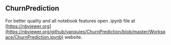## ChurnPrediction

For better quality and all notebook features open .ipynb file at [https://nbviewer.org](https://nbviewer.org/github/vanquies/ChurnPrediction/blob/master/Workspace/ChurnPrediction.ipynb) website.
